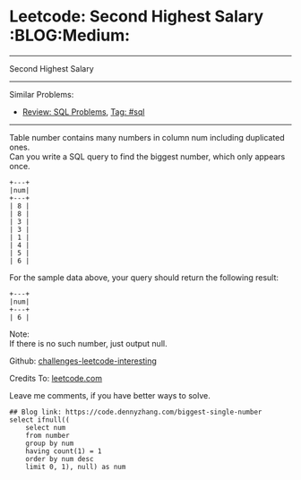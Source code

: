 # Leetcode: Second Highest Salary     :BLOG:Medium:


---

Second Highest Salary  

---

Similar Problems:  
-   [Review: SQL Problems](https://code.dennyzhang.com/review-sql), [Tag: #sql](https://code.dennyzhang.com/tag/sql)

---

Table number contains many numbers in column num including duplicated ones.  
Can you write a SQL query to find the biggest number, which only appears once.  

    +---+
    |num|
    +---+
    | 8 |
    | 8 |
    | 3 |
    | 3 |
    | 1 |
    | 4 |
    | 5 |
    | 6 |

For the sample data above, your query should return the following result:  

    +---+
    |num|
    +---+
    | 6 |

Note:  
If there is no such number, just output null.  

Github: [challenges-leetcode-interesting](https://github.com/DennyZhang/challenges-leetcode-interesting/tree/master/biggest-single-number)  

Credits To: [leetcode.com](https://leetcode.com/problems/biggest-single-number/description/)  

Leave me comments, if you have better ways to solve.  

    ## Blog link: https://code.dennyzhang.com/biggest-single-number
    select ifnull((
        select num
        from number
        group by num
        having count(1) = 1
        order by num desc
        limit 0, 1), null) as num